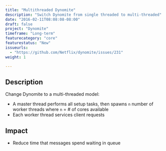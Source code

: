 ```yaml
---
title: "Multithreaded Dynomite"
description: "Switch Dynomite from single threaded to multi-threaded"
date: "2016-02-11T08:08:08-08:00"
draft: false
project: "Dynomite"
timeframe: "Long-term"
featurecategory: "core"
featurestatus: "New"
issueurls: 
  - "https://github.com/Netflix/dynomite/issues/231"
weight: 1

---
```


## Description

Change Dynomite to a multi-threaded model:

- A master thread performs all setup tasks, then spawns `n` number of worker threads where `n` = # of cores available
- Each worker thread services client requests

## Impact

- Reduce time that messages spend waiting in queue 
